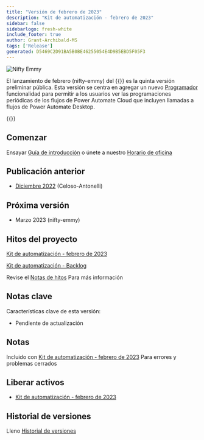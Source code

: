 ```yaml
---
title: "Versión de febrero de 2023"
description: "Kit de automatización - febrero de 2023"
sidebar: false
sidebarlogo: fresh-white
include_footer: true
author: Grant-Archibald-MS
tags: ['Release']
generated: D5469C2D91BA5B0BE46255054E4D9B5EBD5F05F3
---
```


![Nifty Emmy](/images/nifty-emmy.png)

El lanzamiento de febrero (nifty-emmy) del {{<product-name>}} es la quinta versión preliminar pública. Esta versión se centra en agregar un nuevo [Programador](/es/features/scheduler) funcionalidad para permitir a los usuarios ver las programaciones periódicas de los flujos de Power Automate Cloud que incluyen llamadas a flujos de Power Automate Desktop.

{{<questions name="/content/es/releases/february-2023.json" completed="Gracias por proporcionar comentarios" showNavigationButtons="false" locale="es">}}

## Comenzar

Ensayar [Guía de introducción](/es/get-started) o únete a nuestro [Horario de oficina](/es/office-hours)

## Publicación anterior

- [Diciembre 2022](/es/releases/december-2022) (Celoso-Antonelli)

## Próxima versión

- Marzo 2023 (nifty-emmy)

## Hitos del proyecto

[Kit de automatización - febrero de 2023](https://github.com/orgs/microsoft/projects/486/views/9)

[Kit de automatización - Backlog](https://github.com/orgs/microsoft/projects/486/views/1)

Revise el [Notas de hitos](/es/releases/milestones) Para más información

## Notas clave

Características clave de esta versión:

- Pendiente de actualización

## Notas

Incluido con [Kit de automatización - febrero de 2023](https://github.com/microsoft/powercat-automation-kit/releases/tag/AutomationKit-February2023) Para errores y problemas cerrados

## Liberar activos

- [Kit de automatización - febrero de 2023](https://github.com/microsoft/powercat-automation-kit/releases/tag/AutomationKit-February2023)

## Historial de versiones

Lleno [Historial de versiones](/es/releases)

